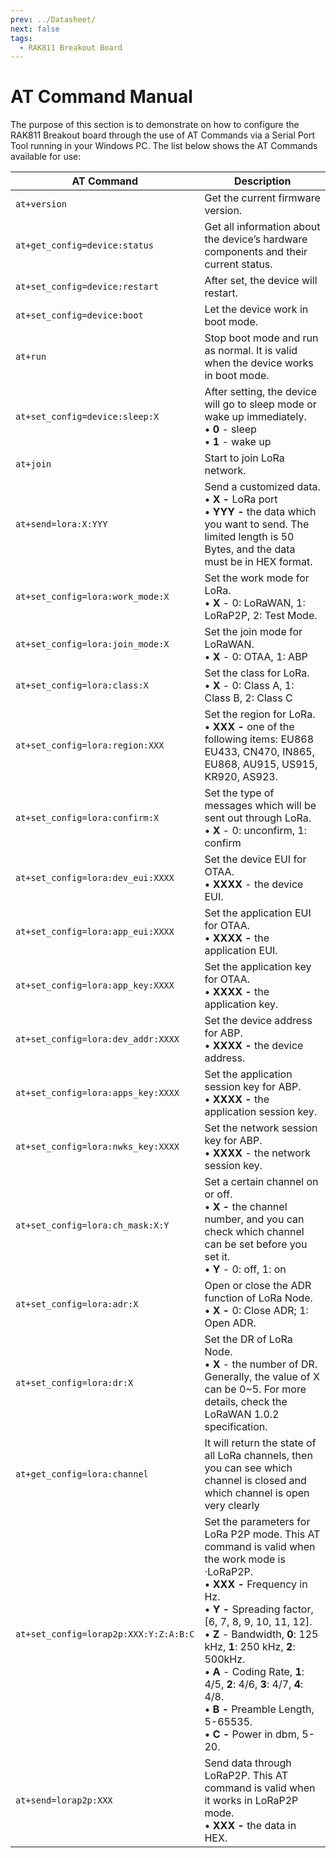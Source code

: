 ```yaml
---
prev: ../Datasheet/
next: false
tags:
  - RAK811 Breakout Board
---
```


# AT Command Manual

The purpose of this section is to demonstrate on how to configure the RAK811 Breakout board through the use of AT Commands via a Serial Port Tool running in your Windows PC. The list below shows the AT Commands available for use:
 
|           **AT Command**           | **Description**       |
| ---------------------------------- | --------------------- |
| `at+version`                       | Get the current firmware version. |
| `at+get_config=device:status`      | Get all information about the device’s hardware components and their current status. |
| `at+set_config=device:restart`     | After set, the device will restart.  |
| `at+set_config=device:boot`        | Let the device work in boot mode.   |
| `at+run`                           | Stop boot mode and run as normal. It is valid when the device works in boot mode.  |
| `at+set_config=device:sleep:X`     | After setting, the device will go to sleep mode or wake up immediately. <br>• **0** - sleep <br>• **1** - wake up     |
| `at+join`                          | Start to join LoRa network.  |
| `at+send=lora:X:YYY`               | Send a customized data. <br>• **X -** LoRa port <br>• **YYY -** the data which you want to send. The limited length is 50 Bytes, and the data must be in HEX format.   |
| `at+set_config=lora:work_mode:X`   | Set the work mode for LoRa. <br>• **X** - 0: LoRaWAN, 1: LoRaP2P, 2: Test Mode.  |
| `at+set_config=lora:join_mode:X`   | Set the join mode for LoRaWAN. <br>• **X** - 0: OTAA, 1: ABP   |
| `at+set_config=lora:class:X`       | Set the class for LoRa. <br>• **X** - 0: Class A, 1: Class B, 2: Class C  |
| `at+set_config=lora:region:XXX`    | Set the region for LoRa. <br>• **XXX -** one of the following items: EU868 EU433, CN470, IN865, EU868, AU915, US915, KR920, AS923.   |
| `at+set_config=lora:confirm:X`     | Set the type of messages which will be sent out through LoRa. <br>• **X** - 0: unconfirm, 1: confirm    |
| `at+set_config=lora:dev_eui:XXXX`  | Set the device EUI for OTAA. <br>• **XXXX** - the device EUI.   |
| `at+set_config=lora:app_eui:XXXX`  | Set the application EUI for OTAA. <br>• **XXXX -** the application EUI.    |
| `at+set_config=lora:app_key:XXXX`  | Set the application key for OTAA. <br>• **XXXX -** the application key.  |
| `at+set_config=lora:dev_addr:XXXX` | Set the device address for ABP. <br>• **XXXX -** the device address. |
| `at+set_config=lora:apps_key:XXXX` | Set the application session key for ABP. <br>• **XXXX -** the application session key.    |
| `at+set_config=lora:nwks_key:XXXX` | Set the network session key for ABP. <br>• **XXXX** - the network session key. |
| `at+set_config=lora:ch_mask:X:Y`   | Set a certain channel on or off. <br>• **X -** the channel number, and you can check which channel can be set before you set it. <br>• **Y** - 0: off, 1: on      |
| `at+set_config=lora:adr:X`         | Open or close the ADR function of LoRa Node. <br>• **X -** 0: Close ADR; 1: Open ADR.   |
| `at+set_config=lora:dr:X`          | Set the DR of LoRa Node. <br>• **X** - the number of DR. Generally, the value of X can be 0~5. For more details, check the LoRaWAN 1.0.2 specification.    |
| `at+get_config=lora:channel`       | It will return the state of all LoRa channels, then you can see which channel is closed and which channel is open very clearly  |
| `at+set_config=lorap2p:XXX:Y:Z:A:B:C` | Set the parameters for LoRa P2P mode. This AT command is valid when the work mode is ·LoRaP2P. <br>• **XXX -** Frequency in Hz. <br>• **Y -** Spreading factor, \[6, 7, 8, 9, 10, 11, 12\]. <br>• **Z** - Bandwidth, **0**: 125 kHz, **1**: 250 kHz, **2**: 500kHz. <br>• **A** - Coding Rate, **1**: 4/5, **2**: 4/6, **3**: 4/7, **4**: 4/8. <br>• **B -** Preamble Length, 5-65535. <br>• **C -** Power in dbm, 5-20. |
| `at+send=lorap2p:XXX`              | Send data through LoRaP2P. This AT command is valid when it works in LoRaP2P mode. <br>• **XXX -** the data in HEX.  |